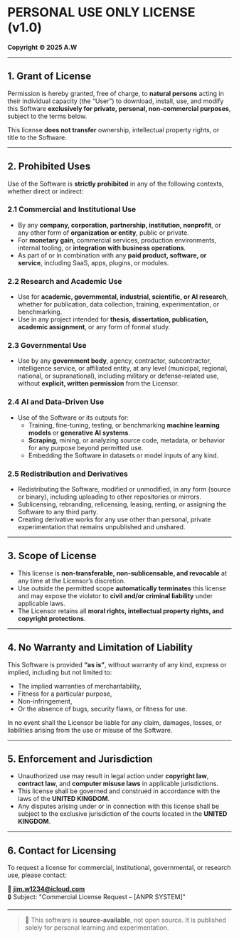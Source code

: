 # PERSONAL USE ONLY LICENSE (v1.0)

**Copyright © 2025 A.W**

---

## 1. Grant of License

Permission is hereby granted, free of charge, to **natural persons** acting in their individual capacity (the “User”) to download, install, use, and modify this Software **exclusively for private, personal, non-commercial purposes**, subject to the terms below.

This license **does not transfer** ownership, intellectual property rights, or title to the Software.

---

## 2. Prohibited Uses

Use of the Software is **strictly prohibited** in any of the following contexts, whether direct or indirect:

### 2.1 Commercial and Institutional Use

- By any **company, corporation, partnership, institution, nonprofit**, or any other form of **organization or entity**, public or private.
- For **monetary gain**, commercial services, production environments, internal tooling, or **integration with business operations**.
- As part of or in combination with any **paid product, software, or service**, including SaaS, apps, plugins, or modules.

### 2.2 Research and Academic Use

- Use for **academic, governmental, industrial, scientific, or AI research**, whether for publication, data collection, training, experimentation, or benchmarking.
- Use in any project intended for **thesis, dissertation, publication, academic assignment**, or any form of formal study.

### 2.3 Governmental Use

- Use by any **government body**, agency, contractor, subcontractor, intelligence service, or affiliated entity, at any level (municipal, regional, national, or supranational), including military or defense-related use, without **explicit, written permission** from the Licensor.

### 2.4 AI and Data-Driven Use

- Use of the Software or its outputs for:
  - Training, fine-tuning, testing, or benchmarking **machine learning models** or **generative AI systems**.
  - **Scraping**, mining, or analyzing source code, metadata, or behavior for any purpose beyond permitted use.
  - Embedding the Software in datasets or model inputs of any kind.

### 2.5 Redistribution and Derivatives

- Redistributing the Software, modified or unmodified, in any form (source or binary), including uploading to other repositories or mirrors.
- Sublicensing, rebranding, relicensing, leasing, renting, or assigning the Software to any third party.
- Creating derivative works for any use other than personal, private experimentation that remains unpublished and unshared.

---

## 3. Scope of License

- This license is **non-transferable, non-sublicensable, and revocable** at any time at the Licensor’s discretion.
- Use outside the permitted scope **automatically terminates** this license and may expose the violator to **civil and/or criminal liability** under applicable laws.
- The Licensor retains all **moral rights, intellectual property rights, and copyright protections**.

---

## 4. No Warranty and Limitation of Liability

This Software is provided **“as is”**, without warranty of any kind, express or implied, including but not limited to:

- The implied warranties of merchantability,
- Fitness for a particular purpose,
- Non-infringement,
- Or the absence of bugs, security flaws, or fitness for use.

In no event shall the Licensor be liable for any claim, damages, losses, or liabilities arising from the use or misuse of the Software.

---

## 5. Enforcement and Jurisdiction

- Unauthorized use may result in legal action under **copyright law**, **contract law**, and **computer misuse laws** in applicable jurisdictions.
- This license shall be governed and construed in accordance with the laws of the **UNITED KINGDOM**.
- Any disputes arising under or in connection with this license shall be subject to the exclusive jurisdiction of the courts located in the **UNITED KINGDOM**.

---

## 6. Contact for Licensing

To request a license for commercial, institutional, governmental, or research use, please contact:

📧 **jim.w1234@icloud.com**  
🔒 Subject: "Commercial License Request – [ANPR SYSTEM]"

---

> 🔐 This software is **source-available**, not open source. It is published solely for personal learning and experimentation.
